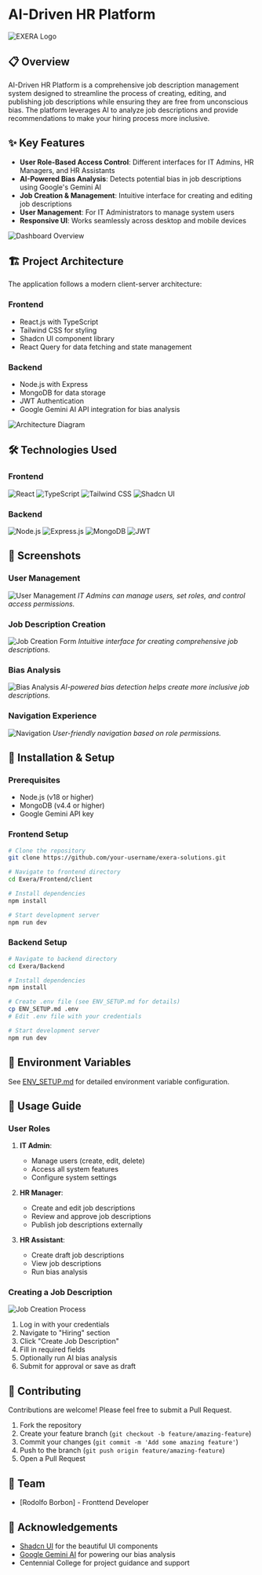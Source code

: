 # AI-Driven HR Platform

![EXERA Logo](./assets/images/exera-logo.png)

## 📋 Overview

AI-Driven HR Platform is a comprehensive job description management system designed to streamline the process of creating, editing, and publishing job descriptions while ensuring they are free from unconscious bias. The platform leverages AI to analyze job descriptions and provide recommendations to make your hiring process more inclusive.

## ✨ Key Features

- **User Role-Based Access Control**: Different interfaces for IT Admins, HR Managers, and HR Assistants
- **AI-Powered Bias Analysis**: Detects potential bias in job descriptions using Google's Gemini AI
- **Job Creation & Management**: Intuitive interface for creating and editing job descriptions
- **User Management**: For IT Administrators to manage system users
- **Responsive UI**: Works seamlessly across desktop and mobile devices

![Dashboard Overview](./assets/images/dashboard-screenshot.png)

## 🏗️ Project Architecture

The application follows a modern client-server architecture:

### Frontend

- React.js with TypeScript
- Tailwind CSS for styling
- Shadcn UI component library
- React Query for data fetching and state management

### Backend

- Node.js with Express
- MongoDB for data storage
- JWT Authentication
- Google Gemini AI API integration for bias analysis

![Architecture Diagram](./assets/images/architecture-diagram.png)

## 🛠️ Technologies Used

### Frontend

![React](https://img.shields.io/badge/React-61DAFB?style=for-the-badge&logo=react&logoColor=black)
![TypeScript](https://img.shields.io/badge/TypeScript-3178C6?style=for-the-badge&logo=typescript&logoColor=white)
![Tailwind CSS](https://img.shields.io/badge/Tailwind_CSS-38B2AC?style=for-the-badge&logo=tailwind-css&logoColor=white)
![Shadcn UI](https://img.shields.io/badge/Shadcn_UI-000000?style=for-the-badge&logo=shadcnui&logoColor=white)

### Backend

![Node.js](https://img.shields.io/badge/Node.js-339933?style=for-the-badge&logo=nodedotjs&logoColor=white)
![Express.js](https://img.shields.io/badge/Express.js-000000?style=for-the-badge&logo=express&logoColor=white)
![MongoDB](https://img.shields.io/badge/MongoDB-47A248?style=for-the-badge&logo=mongodb&logoColor=white)
![JWT](https://img.shields.io/badge/JWT-000000?style=for-the-badge&logo=JSON%20web%20tokens&logoColor=white)

## 📸 Screenshots

### User Management

![User Management](./assets/images/user-management-screenshot.png)
_IT Admins can manage users, set roles, and control access permissions._

### Job Description Creation

![Job Creation Form](./assets/images/job-creation-screenshot.png)
_Intuitive interface for creating comprehensive job descriptions._

### Bias Analysis

![Bias Analysis](./assets/images/bias-analysis-screenshot.png)
_AI-powered bias detection helps create more inclusive job descriptions._

### Navigation Experience

![Navigation](./assets/images/navigation-screenshot.png)
_User-friendly navigation based on role permissions._

## 🚀 Installation & Setup

### Prerequisites

- Node.js (v18 or higher)
- MongoDB (v4.4 or higher)
- Google Gemini API key

### Frontend Setup

```bash
# Clone the repository
git clone https://github.com/your-username/exera-solutions.git

# Navigate to frontend directory
cd Exera/Frontend/client

# Install dependencies
npm install

# Start development server
npm run dev
```

### Backend Setup

```bash
# Navigate to backend directory
cd Exera/Backend

# Install dependencies
npm install

# Create .env file (see ENV_SETUP.md for details)
cp ENV_SETUP.md .env
# Edit .env file with your credentials

# Start development server
npm run dev
```

## 🔑 Environment Variables

See [ENV_SETUP.md](./Backend/ENV_SETUP.md) for detailed environment variable configuration.

## 📖 Usage Guide

### User Roles

1. **IT Admin**:

   - Manage users (create, edit, delete)
   - Access all system features
   - Configure system settings

2. **HR Manager**:

   - Create and edit job descriptions
   - Review and approve job descriptions
   - Publish job descriptions externally

3. **HR Assistant**:
   - Create draft job descriptions
   - View job descriptions
   - Run bias analysis

### Creating a Job Description

![Job Creation Process](./assets/images/job-creation-workflow.png)

1. Log in with your credentials
2. Navigate to "Hiring" section
3. Click "Create Job Description"
4. Fill in required fields
5. Optionally run AI bias analysis
6. Submit for approval or save as draft

## 🤝 Contributing

Contributions are welcome! Please feel free to submit a Pull Request.

1. Fork the repository
2. Create your feature branch (`git checkout -b feature/amazing-feature`)
3. Commit your changes (`git commit -m 'Add some amazing feature'`)
4. Push to the branch (`git push origin feature/amazing-feature`)
5. Open a Pull Request

## 👥 Team

- [Rodolfo Borbon] - Fronttend Developer

## 🙏 Acknowledgements

- [Shadcn UI](https://ui.shadcn.com/) for the beautiful UI components
- [Google Gemini AI](https://ai.google.dev/) for powering our bias analysis
- Centennial College for project guidance and support
